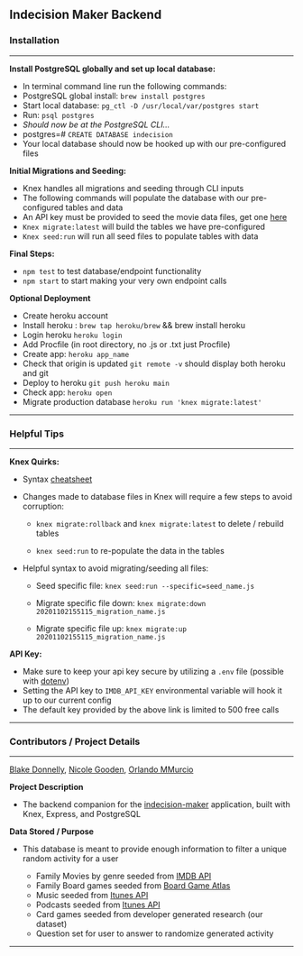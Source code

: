 ## Indecision Maker Backend 

### Installation

---
**Install PostgreSQL globally and set up local database:**

* In terminal command line run the following commands:
* PostgreSQL global install: `brew install postgres` 
* Start local database: `pg_ctl -D /usr/local/var/postgres start`
* Run: `psql postgres`
* *Should now be at the PostgreSQL CLI...*
* postgres=# `CREATE DATABASE indecision`
* Your local database should now be hooked up with our pre-configured files

**Initial Migrations and Seeding:**

* Knex handles all migrations and seeding through CLI inputs
* The following commands will populate the database with our pre-configured tables and data 
* An API key must be provided to seed the movie data files, get one [here](https://rapidapi.com/blog/lp/imdb-api/)
* `Knex migrate:latest` will build the tables we have pre-configured
* `Knex seed:run`  will run all seed files to populate tables with data

**Final Steps:**

* `npm test` to test database/endpoint functionality
* `npm start` to start making your very own endpoint calls

**Optional Deployment**

* Create heroku account
* Install heroku : `brew tap heroku/brew` && brew install heroku
* Login heroku `heroku login`
* Add Procfile (in root directory, no .js or .txt just Procfile)
* Create app: `heroku app_name`
* Check that origin is updated `git remote -v` should display both heroku and git
* Deploy to heroku `git push heroku main`
* Check app: `heroku open`
* Migrate production database `heroku run 'knex migrate:latest'`

---

### Helpful Tips

---
**Knex Quirks:**

* Syntax [cheatsheet](https://devhints.io/knex)

* Changes made to database files in Knex will require a few steps to avoid corruption:
  * `knex migrate:rollback` and `knex migrate:latest` to delete / rebuild tables 

  * `knex seed:run` to re-populate the data in the tables


* Helpful syntax to avoid migrating/seeding all files:
  * Seed specific file: `knex seed:run --specific=seed_name.js`

  * Migrate specific file down: `knex migrate:down 20201102155115_migration_name.js`
  
  * Migrate specific file up: `knex migrate:up 20201102155115_migration_name.js`


**API Key:** 

* Make sure to keep your api key secure by utilizing a `.env` file (possible with [dotenv](https://www.npmjs.com/package/dotenv))
* Setting the API key to `IMDB_API_KEY` environmental variable will hook it up to our current config
* The default key provided by the above link is limited to 500 free calls


---

### Contributors / Project Details


---

[Blake Donnelly](https://github.com/BlakeDonn), [Nicole Gooden](https://github.com/nicolegooden), [Orlando MMurcio](https://github.com/Atos20)

**Project Description**

* The backend companion for the [indecision-maker](https://github.com/nicolegooden/indecision-maker) application, built with Knex, Express, and PostgreSQL 

**Data Stored / Purpose**

* This database is meant to provide enough information to filter a unique random activity for a user

  * Family Movies by genre seeded from [IMDB API](https://rapidapi.com/blog/lp/imdb-api/)
  * Family Board games seeded from [Board Game Atlas](https://www.boardgameatlas.com/api/docs)
  * Music seeded from [Itunes API](https://www.boardgameatlas.com/api/docs)
  * Podcasts seeded from [Itunes API](https://www.boardgameatlas.com/api/docs)
  * Card games seeded from developer generated research (our dataset)
  * Question set for user to answer to randomize generated activity
___

